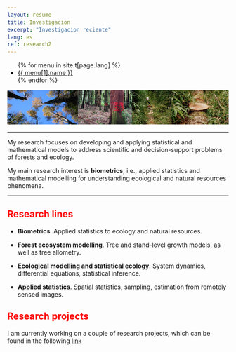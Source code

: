 ```yaml
---
layout: resume
title: Investigacion 
excerpt: "Investigacion reciente"
lang: es
ref: research2
---
```


<ul>
  {% for menu in site.t[page.lang] %}
    <li><a href="{{ menu[1].url }}">{{ menu[1].name }}</a></li>
  {% endfor %}
</ul>      

<style>H1{color:DarkRed;}</style>
<style>H2{color:Red;}</style>

![](images/foto7.jpg)

--------

My research focuses on developing and applying statistical and mathematical models to address scientific and decision-support problems of forests and ecology.

My main research interest is **biometrics**, i.e., applied statistics and mathematical modelling for understanding ecological and natural resources phenomena.


--------



## Research lines

* __Biometrics__. Applied statistics to ecology and natural resources.

* __Forest ecosystem modelling__.  Tree and stand-level growth models,
as well as tree allometry. 

* __Ecological modelling and statistical ecology__. System dynamics, differential equations, statistical inference.

* __Applied statistics__. Spatial statistics, sampling, estimation from remotely sensed images.


## Research projects

I am currently working on a couple of research projects, which can be found in the following [link](./resproj.md)





<!-- ### Footer
![](images/pspRuca_old.jpg)
![](images/droneYo.JPG)
---
layout: page
title: Research 
excerpt: "Recent Research"
---
Last updated: August 2020 -->

